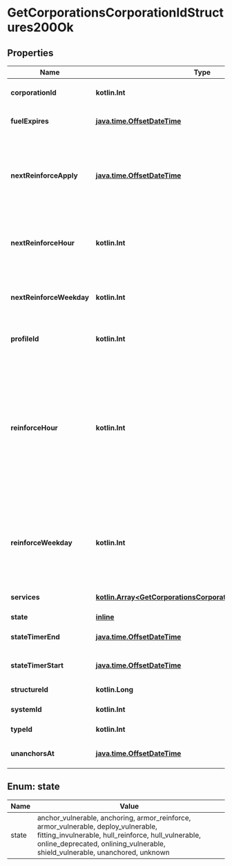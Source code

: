 
# GetCorporationsCorporationIdStructures200Ok

## Properties
Name | Type | Description | Notes
------------ | ------------- | ------------- | -------------
**corporationId** | **kotlin.Int** | ID of the corporation that owns the structure | 
**fuelExpires** | [**java.time.OffsetDateTime**](java.time.OffsetDateTime.md) | Date on which the structure will run out of fuel |  [optional]
**nextReinforceApply** | [**java.time.OffsetDateTime**](java.time.OffsetDateTime.md) | The date and time when the structure&#39;s newly requested reinforcement times (e.g. next_reinforce_hour and next_reinforce_day) will take effect |  [optional]
**nextReinforceHour** | **kotlin.Int** | The requested change to reinforce_hour that will take effect at the time shown by next_reinforce_apply |  [optional]
**nextReinforceWeekday** | **kotlin.Int** | The requested change to reinforce_weekday that will take effect at the time shown by next_reinforce_apply |  [optional]
**profileId** | **kotlin.Int** | The id of the ACL profile for this citadel | 
**reinforceHour** | **kotlin.Int** | The hour of day that determines the four hour window when the structure will randomly exit its reinforcement periods and become vulnerable to attack against its armor and/or hull. The structure will become vulnerable at a random time that is +/- 2 hours centered on the value of this property | 
**reinforceWeekday** | **kotlin.Int** | The day of the week when the structure exits its final reinforcement period and becomes vulnerable to attack against its hull. Monday is 0 and Sunday is 6 |  [optional]
**services** | [**kotlin.Array&lt;GetCorporationsCorporationIdStructuresService&gt;**](GetCorporationsCorporationIdStructuresService.md) | Contains a list of service upgrades, and their state |  [optional]
**state** | [**inline**](#StateEnum) | state string | 
**stateTimerEnd** | [**java.time.OffsetDateTime**](java.time.OffsetDateTime.md) | Date at which the structure will move to it&#39;s next state |  [optional]
**stateTimerStart** | [**java.time.OffsetDateTime**](java.time.OffsetDateTime.md) | Date at which the structure entered it&#39;s current state |  [optional]
**structureId** | **kotlin.Long** | The Item ID of the structure | 
**systemId** | **kotlin.Int** | The solar system the structure is in | 
**typeId** | **kotlin.Int** | The type id of the structure | 
**unanchorsAt** | [**java.time.OffsetDateTime**](java.time.OffsetDateTime.md) | Date at which the structure will unanchor |  [optional]


<a name="StateEnum"></a>
## Enum: state
Name | Value
---- | -----
state | anchor_vulnerable, anchoring, armor_reinforce, armor_vulnerable, deploy_vulnerable, fitting_invulnerable, hull_reinforce, hull_vulnerable, online_deprecated, onlining_vulnerable, shield_vulnerable, unanchored, unknown




